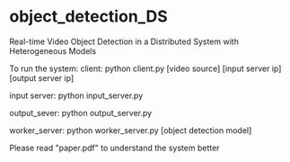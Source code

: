 # object_detection_DS
Real-time Video Object Detection in a Distributed System with Heterogeneous Models

To run the system:
  client: python client.py [video source] [input server ip] [output server ip]
  
  input server: python input_server.py
  
  output_sever: python output_server.py
  
  worker_server: python worker_server.py [object detection model]
  
  
Please read "paper.pdf" to understand the system better
